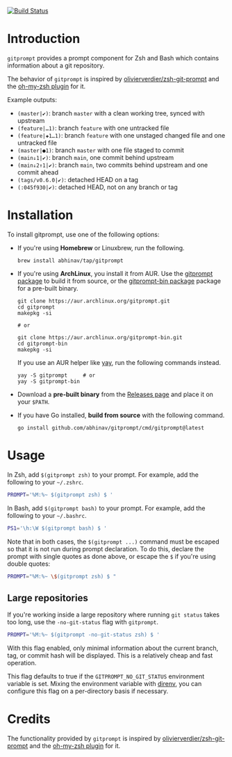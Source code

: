 [![Build Status](https://travis-ci.org/abhinav/gitprompt.svg?branch=master)](https://travis-ci.org/abhinav/gitprompt)

# Introduction

`gitprompt` provides a prompt component for Zsh and Bash which contains
information about a git repository.

The behavior of `gitprompt` is inspired by
[olivierverdier/zsh-git-prompt] and the [oh-my-zsh plugin] for it.

Example outputs:

- `(master|✔)`: branch `master` with a clean working tree, synced with upstream
- `(feature|…1)`: branch `feature` with one untracked file
- `(feature|✚1…1)`: branch `feature` with one unstaged changed file and one
  untracked file
- `(master|●1)`: branch `master` with one file staged to commit
- `(main↓1|✔)`: branch `main`, one commit behind upstream
- `(main↓2↑1|✔)`: branch `main`, two commits behind upstream and one commit ahead
- `(tags/v0.6.0|✔)`: detached HEAD on a tag
- `(:045f930|✔)`: detached HEAD, not on any branch or tag

# Installation

To install gitprompt, use one of the following options:

- If you're using **Homebrew** or Linuxbrew, run the following.

  ```
  brew install abhinav/tap/gitprompt
  ```

- If you're using **ArchLinux**, you install it from AUR.
  Use the [gitprompt package](https://aur.archlinux.org/packages/gitprompt) to build it from source,
  or the [gitprompt-bin package](https://aur.archlinux.org/packages/gitprompt-bin) package for a pre-built binary.

  ```
  git clone https://aur.archlinux.org/gitprompt.git
  cd gitprompt
  makepkg -si
  
  # or
  
  git clone https://aur.archlinux.org/gitprompt-bin.git
  cd gitprompt-bin
  makepkg -si
  ```

  If you use an AUR helper like [yay](https://github.com/Jguer/yay),
  run the following commands instead.

  ```
  yay -S gitprompt     # or
  yay -S gitprompt-bin
  ```

- Download a **pre-built binary** from the
  [Releases page](https://github.com/abhinav/gitprompt/releases)
  and place it on your `$PATH`.

- If you have Go installed,
  **build from source** with the following command.

  ```
  go install github.com/abhinav/gitprompt/cmd/gitprompt@latest
  ```

# Usage

In Zsh, add `$(gitprompt zsh)` to your prompt. For example, add the following
to your `~/.zshrc`.

```sh
PROMPT='%M:%~ $(gitprompt zsh) $ '
```

In Bash, add `$(gitprompt bash)` to your prompt. For example, add the
following to your `~/.bashrc`.

```sh
PS1='\h:\W $(gitprompt bash) $ '
```

Note that in both cases, the `$(gitprompt ...)` command must be escaped so
that it is not run during prompt declaration. To do this, declare the prompt
with single quotes as done above, or escape the `$` if you're using double
quotes:

```sh
PROMPT="%M:%~ \$(gitprompt zsh) $ "
```

## Large repositories

If you're working inside a large repository where running `git status` takes
too long, use the `-no-git-status` flag with `gitprompt`.

```sh
PROMPT='%M:%~ $(gitprompt -no-git-status zsh) $ '
```

With this flag enabled, only minimal information about the current branch,
tag, or commit hash will be displayed. This is a relatively cheap and fast
operation.

This flag defaults to true if the `GITPROMPT_NO_GIT_STATUS` environment
variable is set. Mixing the environment variable with [direnv], you can
configure this flag on a per-directory basis if necessary.

  [direnv]: https://direnv.net/

# Credits

The functionality provided by `gitprompt` is inspired by
[olivierverdier/zsh-git-prompt] and the [oh-my-zsh plugin] for it.

  [olivierverdier/zsh-git-prompt]: https://github.com/olivierverdier/zsh-git-prompt
  [oh-my-zsh plugin]: https://github.com/robbyrussell/oh-my-zsh/tree/master/plugins/git-prompt

